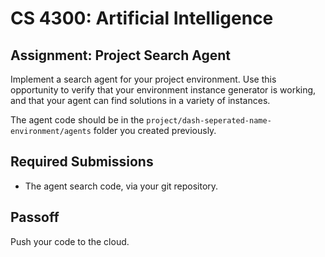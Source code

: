 CS 4300: Artificial Intelligence
===============================================

Assignment: Project Search Agent
------------------------------------------------------

Implement a search agent for your project environment. Use
this opportunity to verify that your environment instance
generator is working, and that your agent can find solutions
in a variety of instances.

The agent code should be in the `project/dash-seperated-name-environment/agents` folder you created previously.

Required Submissions
------------------------

- The agent search code, via your git repository.

Passoff
-------

Push your code to the cloud.

